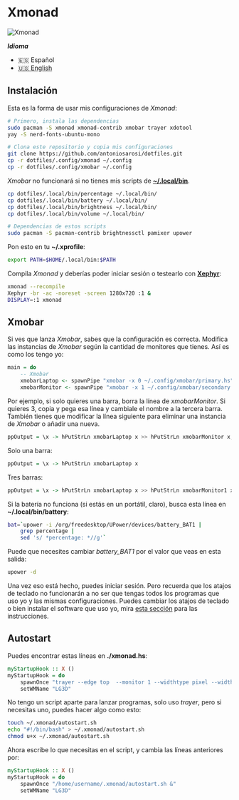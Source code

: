 # Xmonad

![Xmonad](../../.screenshots/xmonad.png)

***Idioma***
- 🇪🇸 Español
- [🇺🇸 English](https://github.com/antoniosarosi/dotfiles/tree/master/.xmonad)

## Instalación

Esta es la forma de usar mis configuraciones de *Xmonad*:

```bash
# Primero, instala las dependencias
sudo pacman -S xmonad xmonad-contrib xmobar trayer xdotool
yay -S nerd-fonts-ubuntu-mono

# Clona este repositorio y copia mis configuraciones
git clone https://github.com/antoniosarosi/dotfiles.git
cp -r dotfiles/.config/xmonad ~/.config
cp -r dotfiles/.config/xmobar ~/.config
```

*Xmobar* no funcionará si no tienes mis scripts de
**[~/.local/bin](https://github.com/antoniosarosi/dotfiles/tree/master/.local/bin)**.

```bash
cp dotfiles/.local/bin/percentage ~/.local/bin/
cp dotfiles/.local/bin/battery ~/.local/bin/
cp dotfiles/.local/bin/brightness ~/.local/bin/
cp dotfiles/.local/bin/volume ~/.local/bin/

# Dependencias de estos scripts
sudo pacman -S pacman-contrib brightnessctl pamixer upower
```

Pon esto en tu **~/.xprofile**:

```bash
export PATH=$HOME/.local/bin:$PATH
```

Compila *Xmonad* y deberías poder iniciar sesión o testearlo con
**[Xephyr](https://wiki.archlinux.org/index.php/Xephyr)**:

```bash
xmonad --recompile
Xephyr -br -ac -noreset -screen 1280x720 :1 &
DISPLAY=:1 xmonad
```

## Xmobar

Si ves que lanza *Xmobar*, sabes que la configuración es correcta. Modifica
las instancias de *Xmobar* según la cantidad de monitores que tienes. Así es
como los tengo yo:

```haskell
main = do
    -- Xmobar
    xmobarLaptop <- spawnPipe "xmobar -x 0 ~/.config/xmobar/primary.hs"
    xmobarMonitor <- spawnPipe "xmobar -x 1 ~/.config/xmobar/secondary.hs"
```

Por ejemplo, si solo quieres una barra, borra la línea de *xmobarMonitor*. Si
quieres 3, copia y pega esa línea y cambiale el nombre a la tercera barra.
También tienes que modificar la línea siguiente para eliminar una instancia de
*Xmobar* o añadir una nueva.

```haskell
ppOutput = \x -> hPutStrLn xmobarLaptop x >> hPutStrLn xmobarMonitor x,
```

Solo una barra:

```haskell
ppOutput = \x -> hPutStrLn xmobarLaptop x
```

Tres barras:

```haskell
ppOutput = \x -> hPutStrLn xmobarLaptop x >> hPutStrLn xmobarMonitor1 x >> hPutStrLn xmobarMonitor2 x,
```

Si la batería no funciona (si estás en un portátil, claro),  busca esta línea en
**~/.local/bin/battery**:

```bash
bat=`upower -i /org/freedesktop/UPower/devices/battery_BAT1 |
    grep percentage |
    sed 's/ *percentage: *//g'`
```

Puede que necesites cambiar *battery_BAT1* por el valor que veas en esta salida:

```bash
upower -d
```

Una vez eso está hecho, puedes iniciar sesión. Pero recuerda que los atajos de
teclado no funcionarán a no ser que tengas todos los programas que uso yo y las
mismas configuraciones. Puedes cambiar los atajos de teclado o bien instalar el
software que uso yo, mira
[esta sección](https://github.com/antoniosarosi/dotfiles/blob/master/README.es.md#atajos-de-teclado)
para las instrucciones.

## Autostart

Puedes encontrar estas líneas en **./xmonad.hs**:

```haskell
myStartupHook :: X ()
myStartupHook = do
    spawnOnce "trayer --edge top  --monitor 1 --widthtype pixel --width 40 --heighttype pixel --height 18 --align right --transparent true --alpha 0 --tint 0x292d3e --iconspacing 3 --distance 1 &"
    setWMName "LG3D"
```

No tengo un script aparte para lanzar programas, solo uso *trayer*, pero si
necesitas uno, puedes hacer algo como esto:

```bash
touch ~/.xmonad/autostart.sh
echo "#!/bin/bash" > ~/.xmonad/autostart.sh
chmod u+x ~/.xmonad/autostart.sh
```

Ahora escribe lo que necesitas en el script, y cambia las líneas anteriores por:

```haskell
myStartupHook :: X ()
myStartupHook = do
    spawnOnce "/home/username/.xmonad/autostart.sh &"
    setWMName "LG3D"
```
